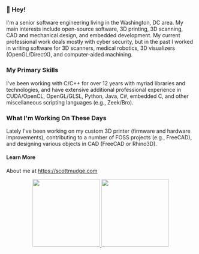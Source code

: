 ### 👋 Hey!

I'm a senior software engineering living in the Washington, DC area. My main interests include open-source software, 3D printing, 3D scanning, CAD and mechanical design, and embedded development. My current professional work deals mostly with cyber security, but in the past I worked in writing software for 3D scanners, medical robotics, 3D visualizers (OpenGL/DirectX), and computer-aided machining. 

### My Primary Skills

I've been working with C/C++ for over 12 years with myriad libraries and technologies, and have extensive additional professional experience in CUDA/OpenCL, OpenGL/GLSL, Python, Java, C#, embedded C, and other miscellaneous scripting languages (e.g., Zeek/Bro). 

### What I'm Working On These Days

Lately I've been working on my custom 3D printer (firmware and hardware improvements), contributing to a number of FOSS projects (e.g., FreeCAD), and designing various objects in CAD (FreeCAD or Rhino3D). 

#### Learn More

About me at https://scottmudge.com

<div align="center">
<a href="https://github.com/scottmudge">
<img height="180rem" src="https://github-readme-stats.vercel.app/api?username=scottmudge&show_icons=true&theme=dracula&include_all_commits=true&count_private=true"/>

<img height="180rem" src="https://github-readme-stats.vercel.app/api/top-langs/?username=scottmudge&layout=compact&langs_count=7&theme=dracula"/>
</div>
